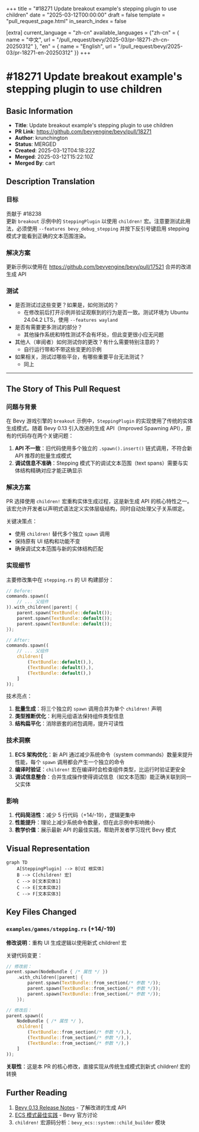 +++
title = "#18271 Update breakout example's stepping plugin to use children"
date = "2025-03-12T00:00:00"
draft = false
template = "pull_request_page.html"
in_search_index = false

[extra]
current_language = "zh-cn"
available_languages = {"zh-cn" = { name = "中文", url = "/pull_request/bevy/2025-03/pr-18271-zh-cn-20250312" }, "en" = { name = "English", url = "/pull_request/bevy/2025-03/pr-18271-en-20250312" }}
+++

# #18271 Update breakout example's stepping plugin to use children

## Basic Information
- **Title**: Update breakout example's stepping plugin to use children
- **PR Link**: https://github.com/bevyengine/bevy/pull/18271
- **Author**: krunchington
- **Status**: MERGED
- **Created**: 2025-03-12T04:18:22Z
- **Merged**: 2025-03-12T15:22:10Z
- **Merged By**: cart

## Description Translation
### 目标
贡献于 #18238  
更新 `breakout` 示例中的 `SteppingPlugin` 以使用 `children!` 宏。注意要测试此用法，必须使用 `--features bevy_debug_stepping` 并按下反引号键启用 stepping 模式才能看到正确的文本范围渲染。

### 解决方案
更新示例以使用在 https://github.com/bevyengine/bevy/pull/17521 合并的改进生成 API

### 测试
- 是否测试过这些变更？如果是，如何测试的？
  - 在修改前后打开示例并验证观察到的行为是否一致。测试环境为 Ubuntu 24.04.2 LTS，使用 `--features wayland`
- 是否有需要更多测试的部分？
  - 其他操作系统和特性测试不会有坏处，但此变更很小应无问题
- 其他人（审阅者）如何测试你的更改？有什么需要特别注意的？
  - 自行运行带和不带这些变更的示例
- 如果相关，测试过哪些平台，有哪些重要平台无法测试？
  - 同上

---

## The Story of This Pull Request

### 问题与背景
在 Bevy 游戏引擎的 `breakout` 示例中，`SteppingPlugin` 的实现使用了传统的实体生成模式。随着 Bevy 0.13 引入改进的生成 API（Improved Spawning API），原有的代码存在两个关键问题：

1. **API 不一致**：旧代码使用多个独立的 `.spawn().insert()` 链式调用，不符合新 API 推荐的批量生成模式
2. **调试信息不准确**：Stepping 模式下的调试文本范围（text spans）需要与实体结构精确对应才能正确显示

### 解决方案
PR 选择使用 `children!` 宏重构实体生成过程，这是新生成 API 的核心特性之一。该宏允许开发者以声明式语法定义实体层级结构，同时自动处理父子关系绑定。

关键决策点：
- 使用 `children!` 替代多个独立 `spawn` 调用
- 保持原有 UI 结构和功能不变
- 确保调试文本范围与新的实体结构匹配

### 实现细节
主要修改集中在 `stepping.rs` 的 UI 构建部分：

```rust
// Before:
commands.spawn((
    // ... 父组件
)).with_children(|parent| {
    parent.spawn(TextBundle::default());
    parent.spawn(TextBundle::default());
    parent.spawn(TextBundle::default());
});

// After:
commands.spawn((
    // ... 父组件
    children![
        (TextBundle::default(),),
        (TextBundle::default(),),
        (TextBundle::default(),)
    ]
));
```

技术亮点：
1. **批量生成**：将三个独立的 `spawn` 调用合并为单个 `children!` 声明
2. **类型推断优化**：利用元组语法保持组件类型信息
3. **结构扁平化**：消除嵌套的闭包调用，提升可读性

### 技术洞察
1. **ECS 架构优化**：新 API 通过减少系统命令（system commands）数量来提升性能，每个 `spawn` 调用都会产生一个独立的命令
2. **编译时验证**：`children!` 宏在编译时会检查组件类型，比运行时验证更安全
3. **调试信息整合**：合并生成操作使得调试信息（如文本范围）能正确关联到同一父实体

### 影响
1. **代码简洁性**：减少 5 行代码（+14/-19），逻辑更集中
2. **性能提升**：理论上减少系统命令数量，但在此示例中影响微小
3. **教学价值**：展示最新 API 的最佳实践，帮助开发者学习现代 Bevy 模式

## Visual Representation

```mermaid
graph TD
    A[SteppingPlugin] --> B[UI 根实体]
    B --> C[children! 宏]
    C --> D[文本实体1]
    C --> E[文本实体2]
    C --> F[文本实体3]
```

## Key Files Changed

### `examples/games/stepping.rs` (+14/-19)
**修改说明**：重构 UI 生成逻辑以使用新式 children! 宏

关键代码变更：
```rust
// 修改前：
parent.spawn(NodeBundle { /* 属性 */ })
    .with_children(|parent| {
        parent.spawn(TextBundle::from_section(/* 参数 */));
        parent.spawn(TextBundle::from_section(/* 参数 */));
        parent.spawn(TextBundle::from_section(/* 参数 */));
    });

// 修改后：
parent.spawn((
    NodeBundle { /* 属性 */ },
    children![
        (TextBundle::from_section(/* 参数 */),),
        (TextBundle::from_section(/* 参数 */),),
        (TextBundle::from_section(/* 参数 */),)
    ]
));
```

**关联性**：这是本 PR 的核心修改，直接实现从传统生成模式到新式 children! 宏的转换

## Further Reading

1. [Bevy 0.13 Release Notes](https://bevyengine.org/news/bevy-0-13/) - 了解改进的生成 API
2. [ECS 模式最佳实践](https://github.com/bevyengine/bevy/discussions/12005) - Bevy 官方讨论
3. `children!` 宏源码分析：`bevy_ecs::system::child_builder` 模块